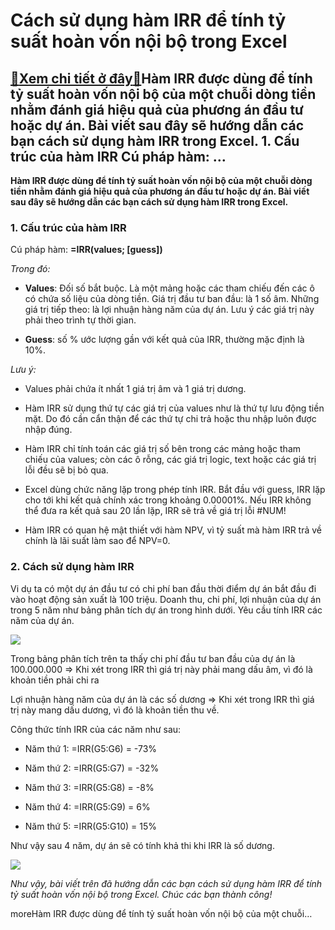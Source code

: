 Cách sử dụng hàm IRR để tính tỷ suất hoàn vốn nội bộ trong Excel
================================================================

[:gift:Xem chi tiết ở đây:gift:](https://hddtvn.com/cach-su-dung-ham-irr-de-tinh-ty-suat-hoan-von-noi-bo-trong-excel/)Hàm IRR được dùng để tính tỷ suất hoàn vốn nội bộ của một chuỗi dòng tiền nhằm đánh giá hiệu quả của phương án đầu tư hoặc dự án. Bài viết sau đây sẽ hướng dẫn các bạn cách sử dụng hàm IRR trong Excel. 1. Cấu trúc của hàm IRR Cú pháp hàm: …
------------------------------------------------------------------------------------------------------------------------------------------------------------------------------------------------------------------------------------------------

**Hàm IRR được dùng để tính tỷ suất hoàn vốn nội bộ của một chuỗi dòng tiền nhằm đánh giá hiệu quả của phương án đầu tư hoặc dự án. Bài viết sau đây sẽ hướng dẫn các bạn cách sử dụng hàm IRR trong Excel.**


### 1. Cấu trúc của hàm IRR


Cú pháp hàm: **=IRR(values; [guess])**


*Trong đó:*




* **Values**: Đối số bắt buộc. Là một mảng hoặc các tham chiếu đến các ô có chứa số liệu của dòng tiền. Giá trị đầu tư ban đầu: là 1 số âm. Những giá trị tiếp theo: là lợi nhuận hàng năm của dự án. Lưu ý các giá trị này phải theo trình tự thời gian.

* **Guess**: số % ước lượng gần với kết quả của IRR, thường mặc định là 10%.



*Lưu ý:*




* Values phải chứa ít nhất 1 giá trị âm và 1 giá trị dương.

* Hàm IRR sử dụng thứ tự các giá trị của values như là thứ tự lưu động tiền mặt. Do đó cần cẩn thận để các thứ tự chi trả hoặc thu nhập luôn được nhập đúng.

* Hàm IRR chỉ tính toán các giá trị số bên trong các mảng hoặc tham chiếu của values; còn các ô rỗng, các giá trị logic, text hoặc các giá trị lỗi đều sẽ bị bỏ qua.

* Excel dùng chức năng lặp trong phép tính IRR. Bắt đầu với guess, IRR lặp cho tới khi kết quả chính xác trong khoảng 0.00001%. Nếu IRR không thể đưa ra kết quả sau 20 lần lặp, IRR sẽ trả về giá trị lỗi #NUM!

* Hàm IRR có quan hệ mật thiết với hàm NPV, vì tỷ suất mà hàm IRR trả về chính là lãi suất làm sao để NPV=0.



### 2. Cách sử dụng hàm IRR


Vi dụ ta có một dự án đầu tư có chi phí ban đầu thời điểm dự án bắt đầu đi vào hoạt động sản xuất là 100 triệu. Doanh thu, chi phí, lợi nhuận của dự án trong 5 năm như bảng phân tích dự án trong hình dưới. Yêu cầu tính IRR các năm của dự án.


![](https://hddtvn.com/wp-content/uploads/2021/01/Czd8Fbq.png)


Trong bảng phân tích trên ta thấy chi phí đầu tư ban đầu của dự án là 100.000.000 => Khi xét trong IRR thì giá trị này phải mang dấu âm, vì đó là khoản tiền phải chi ra


Lợi nhuận hàng năm của dự án là các số dương => Khi xét trong IRR thì giá trị này mang dấu dương, vì đó là khoản tiền thu về.


Công thức tính IRR của các năm như sau:




* Năm thứ 1: =IRR(G5:G6) = -73%

* Năm thứ 2: =IRR(G5:G7) = -32%

* Năm thứ 3: =IRR(G5:G8) = -8%

* Năm thứ 4: =IRR(G5:G9) = 6%

* Năm thứ 5: =IRR(G5:G10) = 15%



Như vậy sau 4 năm, dự án sẽ có tính khả thi khi IRR là số dương.


![](https://hddtvn.com/wp-content/uploads/2021/01/qAPny2A.png)


*Như vậy, bài viết trên đã hướng dẫn các bạn cách sử dụng hàm IRR để tính tỷ suất hoàn vốn nội bộ trong Excel. Chúc các bạn thành công!*


moreHàm IRR được dùng để tính tỷ suất hoàn vốn nội bộ của một chuỗi…

